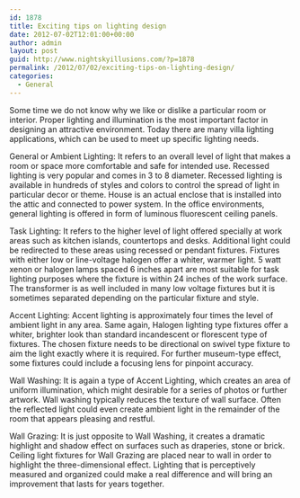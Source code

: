 ```yaml
---
id: 1878
title: Exciting tips on lighting design
date: 2012-07-02T12:01:00+00:00
author: admin
layout: post
guid: http://www.nightskyillusions.com/?p=1878
permalink: /2012/07/02/exciting-tips-on-lighting-design/
categories:
  - General
---
```

Some time we do not know why we like or dislike a particular room or interior. Proper lighting and illumination is the most important factor in designing an attractive environment. Today there are many villa lighting applications, which can be used to meet up specific lighting needs.

General or Ambient Lighting: It refers to an overall level of light that makes a room or space more comfortable and safe for intended use. Recessed lighting is very popular and comes in 3 to 8 diameter. Recessed lighting is available in hundreds of styles and colors to control the spread of light in particular decor or theme. House is an actual enclose that is installed into the attic and connected to power system. In the office environments, general lighting is offered in form of luminous fluorescent ceiling panels.

Task Lighting: It refers to the higher level of light offered specially at work areas such as kitchen islands, countertops and desks. Additional light could be redirected to these areas using recessed or pendant fixtures. Fixtures with either low or line-voltage halogen offer a whiter, warmer light. 5 watt xenon or halogen lamps spaced 6 inches apart are most suitable for task lighting purposes where the fixture is within 24 inches of the work surface. The transformer is as well included in many low voltage fixtures but it is sometimes separated depending on the particular fixture and style.

Accent Lighting: Accent lighting is approximately four times the level of ambient light in any area. Same again, Halogen lighting type fixtures offer a whiter, brighter look than standard incandescent or florescent type of fixtures. The chosen fixture needs to be directional on swivel type fixture to aim the light exactly where it is required. For further museum-type effect, some fixtures could include a focusing lens for pinpoint accuracy.
  
Wall Washing: It is again a type of Accent Lighting, which creates an area of uniform illumination, which might desirable for a series of photos or further artwork. Wall washing typically reduces the texture of wall surface. Often the reflected light could even create ambient light in the remainder of the room that appears pleasing and restful.

Wall Grazing: It is just opposite to Wall Washing, it creates a dramatic highlight and shadow effect on surfaces such as draperies, stone or brick. Ceiling light fixtures for Wall Grazing are placed near to wall in order to highlight the three-dimensional effect. Lighting that is perceptively measured and organized could make a real difference and will bring an improvement that lasts for years together.